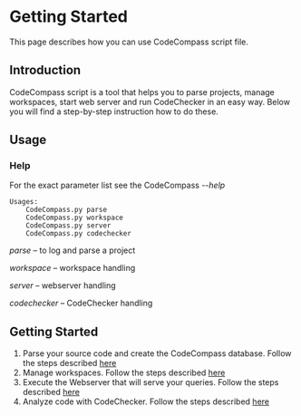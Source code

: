 # Getting Started

This page describes how you can use CodeCompass script file.

## Introduction

CodeCompass script is a tool that helps you to parse projects, manage
workspaces, start web server and run CodeChecker in an easy way. Below you will
find a step-by-step instruction how to do these.

## Usage

### Help

For the exact parameter list see the CodeCompass *--help*
```
Usages:
    CodeCompass.py parse
    CodeCompass.py workspace
    CodeCompass.py server
    CodeCompass.py codechecker
```
*parse* – to log and parse a project

*workspace* – workspace handling 

*server* – webserver handling

*codechecker* – CodeChecker handling

## Getting Started
1. Parse your source code and create the CodeCompass database. Follow the steps described [here](parse_a_project.md)
2. Manage workspaces. Follow the steps described [here](manage_workspaces.md)
3. Execute the Webserver that will serve your queries. Follow the steps described [here](manage_workspaces.md)
4. Analyze code with CodeChecker. Follow the steps described [here](add_codechecker_to_a_project.md)

